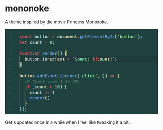 # mononoke
A theme inspired by the movie Princess Mononoke. 

![Screenshot](https://raw.githubusercontent.com/philedius/mononoke/master/screenshot.png)

Get's updated once in a while when I feel like tweaking it a bit.